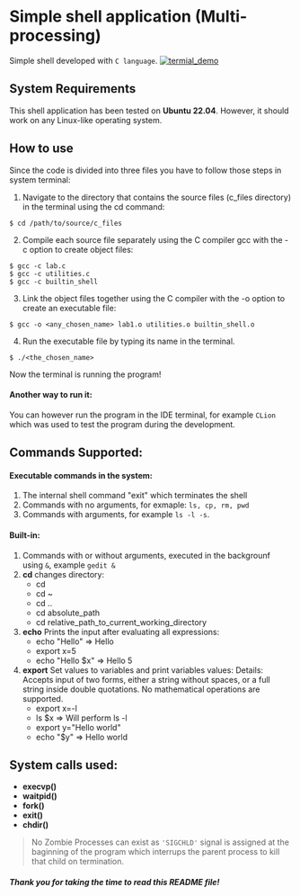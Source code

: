 # Simple shell application (Multi-processing)
Simple shell developed with `C language`. 
[![termial_demo](https://i.postimg.cc/RhdJ3BYh/termial1.jpg)](https://postimg.cc/QKBdPRhZ)
## System Requirements
This shell application has been tested on **Ubuntu 22.04**. However, it should work on any Linux-like operating system.
## How to use
Since the code is divided into three files you have to follow those steps in system terminal:
1. Navigate to the directory that contains the source files (c_files directory) in the terminal using the cd command:
```
$ cd /path/to/source/c_files
```
2. Compile each source file separately using the C compiler gcc with the -c option to create object files:
```
$ gcc -c lab.c
$ gcc -c utilities.c
$ gcc -c builtin_shell
```
3. Link the object files together using the C compiler with the -o option to create an executable file:
```
$ gcc -o <any_chosen_name> lab1.o utilities.o builtin_shell.o
```  
4. Run the executable file by typing its name in the terminal. 
```
$ ./<the_chosen_name>
```
Now the terminal is running the program!
#### Another way to run it:
You can however run the program in the IDE terminal, for example `CLion` which was used to test the program during the development.
## Commands Supported:
#### Executable commands in the system:
1. The internal shell command "exit" which terminates the shell
2. Commands with no arguments, for exmaple: `ls, cp, rm, pwd`
3. Commands with arguments, for example `ls -l -s`.

#### Built-in:
1. Commands with or without arguments, executed in the backgrounf using `&`, example `gedit & ` 
2. **cd** changes directory:
    * cd
    * cd ~
    * cd ..
    * cd absolute_path
    * cd relative_path_to_current_working_directory
3. **echo** Prints the input after evaluating all expressions:
    * echo "Hello" => Hello
    * export x=5
    * echo "Hello $x" => Hello 5
4. **export** Set values to variables and print variables values:
    Details: Accepts input of two forms, either a string without spaces, or a full string inside double quotations. No mathematical operations are supported.
    * export x=-l
    * ls $x => Will perform ls -l
    * export y="Hello world"
    * echo "$y" => Hello world
## System calls used:
- **execvp()**
- **waitpid()**
- **fork()**
- **exit()**
- **chdir()**

> No Zombie Processes can exist as ``'SIGCHLD'`` signal is assigned at the baginning of the program which interrups the parent process to kill that child on termination.

##### Thank you for taking the time to read this README file!  

